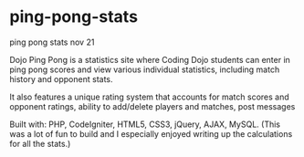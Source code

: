 ping-pong-stats
===============

ping pong stats nov 21

Dojo Ping Pong is a statistics site where Coding Dojo students can enter in ping pong scores and view various individual statistics, including match history and opponent stats.

It also features a unique rating system that accounts for match scores and opponent ratings, ability to add/delete players and matches, post messages

Built with: PHP, CodeIgniter, HTML5, CSS3, jQuery, AJAX, MySQL. (This was a lot of fun to build and I especially enjoyed writing up the calculations for all the stats.)
